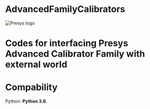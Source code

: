 # AdvancedFamilyCalibrators

![Presys logo](http://www.presys.com.br/images/logo.png)

# Codes for interfacing Presys Advanced Calibrator Family with external world

# Compability
Python: __Python 3.6__.

